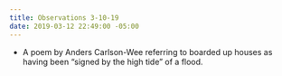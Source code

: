 ```yaml
---
title: Observations 3-10-19
date: 2019-03-12 22:49:00 -05:00
---
```


- A poem by Anders Carlson-Wee referring to boarded up houses as having been “signed by the high tide” of a flood.
